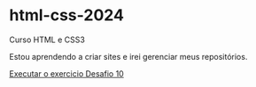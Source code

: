# html-css-2024
 Curso HTML e CSS3

Estou aprendendo a criar sites e irei gerenciar meus repositórios.

<a href='https://nilson1203040.github.io/html-css-2024/Exercicios/Desafios/d010/android.html'>Executar o exercicio Desafio 10 </a>
